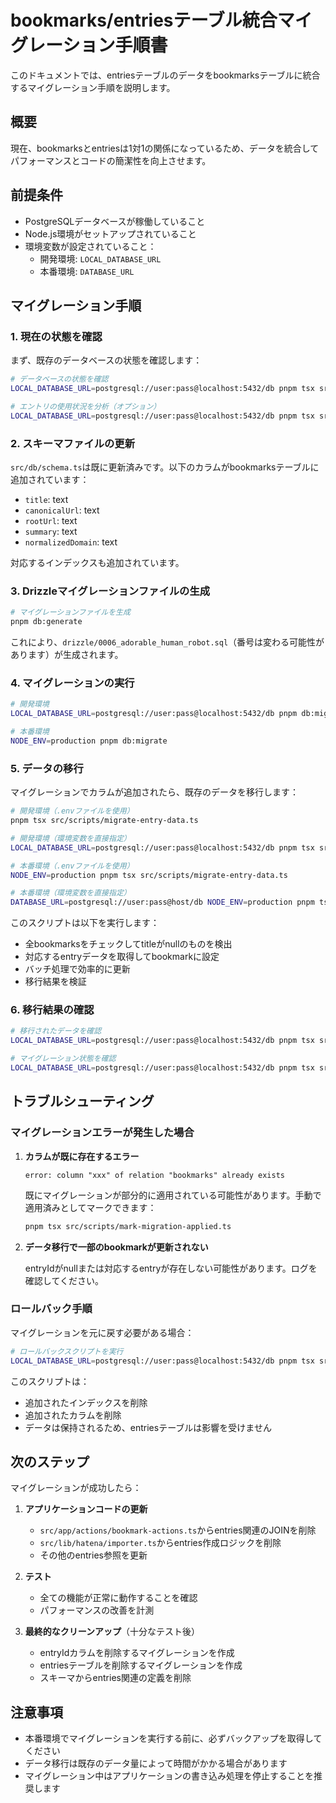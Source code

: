 # bookmarks/entriesテーブル統合マイグレーション手順書

このドキュメントでは、entriesテーブルのデータをbookmarksテーブルに統合するマイグレーション手順を説明します。

## 概要

現在、bookmarksとentriesは1対1の関係になっているため、データを統合してパフォーマンスとコードの簡潔性を向上させます。

## 前提条件

- PostgreSQLデータベースが稼働していること
- Node.js環境がセットアップされていること
- 環境変数が設定されていること：
  - 開発環境: `LOCAL_DATABASE_URL`
  - 本番環境: `DATABASE_URL`

## マイグレーション手順

### 1. 現在の状態を確認

まず、既存のデータベースの状態を確認します：

```bash
# データベースの状態を確認
LOCAL_DATABASE_URL=postgresql://user:pass@localhost:5432/db pnpm tsx src/scripts/check-db-state.ts

# エントリの使用状況を分析（オプション）
LOCAL_DATABASE_URL=postgresql://user:pass@localhost:5432/db pnpm tsx src/scripts/analyze-entry-usage.ts
```

### 2. スキーマファイルの更新

`src/db/schema.ts`は既に更新済みです。以下のカラムがbookmarksテーブルに追加されています：

- `title`: text
- `canonicalUrl`: text  
- `rootUrl`: text
- `summary`: text
- `normalizedDomain`: text

対応するインデックスも追加されています。

### 3. Drizzleマイグレーションファイルの生成

```bash
# マイグレーションファイルを生成
pnpm db:generate
```

これにより、`drizzle/0006_adorable_human_robot.sql`（番号は変わる可能性があります）が生成されます。

### 4. マイグレーションの実行

```bash
# 開発環境
LOCAL_DATABASE_URL=postgresql://user:pass@localhost:5432/db pnpm db:migrate

# 本番環境
NODE_ENV=production pnpm db:migrate
```

### 5. データの移行

マイグレーションでカラムが追加されたら、既存のデータを移行します：

```bash
# 開発環境（.envファイルを使用）
pnpm tsx src/scripts/migrate-entry-data.ts

# 開発環境（環境変数を直接指定）
LOCAL_DATABASE_URL=postgresql://user:pass@localhost:5432/db pnpm tsx src/scripts/migrate-entry-data.ts

# 本番環境（.envファイルを使用）
NODE_ENV=production pnpm tsx src/scripts/migrate-entry-data.ts

# 本番環境（環境変数を直接指定）
DATABASE_URL=postgresql://user:pass@host/db NODE_ENV=production pnpm tsx src/scripts/migrate-entry-data.ts
```

このスクリプトは以下を実行します：
- 全bookmarksをチェックしてtitleがnullのものを検出
- 対応するentryデータを取得してbookmarkに設定
- バッチ処理で効率的に更新
- 移行結果を検証

### 6. 移行結果の確認

```bash
# 移行されたデータを確認
LOCAL_DATABASE_URL=postgresql://user:pass@localhost:5432/db pnpm tsx src/scripts/check-migration-data.ts

# マイグレーション状態を確認
LOCAL_DATABASE_URL=postgresql://user:pass@localhost:5432/db pnpm tsx src/scripts/check-migrations.ts
```

## トラブルシューティング

### マイグレーションエラーが発生した場合

1. **カラムが既に存在するエラー**
   ```
   error: column "xxx" of relation "bookmarks" already exists
   ```
   
   既にマイグレーションが部分的に適用されている可能性があります。手動で適用済みとしてマークできます：
   ```bash
   pnpm tsx src/scripts/mark-migration-applied.ts
   ```

2. **データ移行で一部のbookmarkが更新されない**
   
   entryIdがnullまたは対応するentryが存在しない可能性があります。ログを確認してください。

### ロールバック手順

マイグレーションを元に戻す必要がある場合：

```bash
# ロールバックスクリプトを実行
LOCAL_DATABASE_URL=postgresql://user:pass@localhost:5432/db pnpm tsx src/scripts/rollback-entries-migration.ts
```

このスクリプトは：
- 追加されたインデックスを削除
- 追加されたカラムを削除
- データは保持されるため、entriesテーブルは影響を受けません

## 次のステップ

マイグレーションが成功したら：

1. **アプリケーションコードの更新**
   - `src/app/actions/bookmark-actions.ts`からentries関連のJOINを削除
   - `src/lib/hatena/importer.ts`からentries作成ロジックを削除
   - その他のentries参照を更新

2. **テスト**
   - 全ての機能が正常に動作することを確認
   - パフォーマンスの改善を計測

3. **最終的なクリーンアップ**（十分なテスト後）
   - entryIdカラムを削除するマイグレーションを作成
   - entriesテーブルを削除するマイグレーションを作成
   - スキーマからentries関連の定義を削除

## 注意事項

- 本番環境でマイグレーションを実行する前に、必ずバックアップを取得してください
- データ移行は既存のデータ量によって時間がかかる場合があります
- マイグレーション中はアプリケーションの書き込み処理を停止することを推奨します